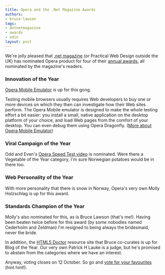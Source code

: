 ```yaml
---
title: Opera and the .Net Magazine Awards
authors:
- bruce-lawson
tags:
- dotnetmagazine
- awards
- odin
layout: post
---
```

<p>We&#39;re jolly pleased that <a href="http://www.netmag.co.uk/" target="_blank">.net magazine</a> (or Practical Web Design outside the UK) has nominated Opera product for four of their <a href="http://www.thenetawards.com/" target="_blank">annual awards</a>, all nominated by the magazine&#39;s readers.</p>

<h3>Innovation of the Year</h3>
<p><a href="http://www.opera.com/developer/tools/" target="_blank">Opera Mobile Emulator</a> is up for this gong.</p>

<p>Testing mobile browsers usually requires Web developers to buy one or more devices on which they then can investigate how their Web sites perform. The Opera Mobile emulator is designed to make the whole testing effort a bit easier: you install a small, native application on the desktop platform of your choice, and load Web pages from the comfort of your desktop. You can even debug them using Opera Dragonfly. (<a href="http://dev.opera.com/articles/view/opera-mobile-10-widgets-mobile-emulator-desktop/" target="_blank">More about Opera Mobile Emulator</a>)</p>

<h3>Viral Campaign of the Year</h3>
<p>Odd and Even&#39;s <a href="http://my.opera.com/odd-even/blog/">Opera Speed Test video</a> is nominated. Were there a Vegetable of the Year category, I&#39;m sure Norwegian potatoes would be in there too.

<h3>Web Personality of the Year</h3>
<p>With more personality that there is snow in Norway, Opera&#39;s very own Molly Holzschlag is up for this award.</p>

<h3>Standards Champion of the Year</h3>
<p>Molly&#39;s also nominated for this, as is Bruce Lawson (that&#39;s me!). Having been beaten twice before for this award (by some nobodies named Cederholm and Zeldman) I&#39;m resigned to being always the bridesmaid, never the bride.</p>

<p>In addition, the <a href="http://www.html5doctor.com/" target="_blank">HTML5 Doctor</a> resource site that Bruce co-curates is up for Blog of the Year. Our very own Patrick H Lauke is a judge, but he&#39;s promised to abstain from the categories where we have an interest.</p>

<p>Anyway, voting closes on 12 October. So go and <a href="http://www.thenetawards.com/" target="_blank">vote for your favourites</a> (hint hint!).</p></p>
